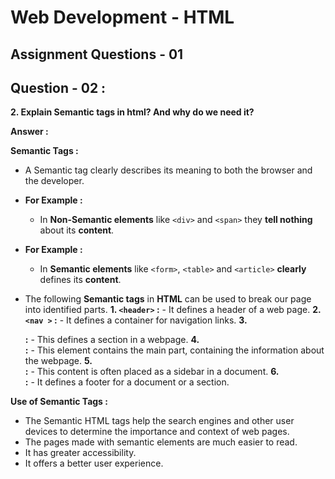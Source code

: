 # **Web Development - HTML**
## **Assignment Questions - 01**
## **Question - 02 :**

**2. Explain Semantic tags in html? And why do we need it?**

**Answer :**

**Semantic Tags :**

- A Semantic tag clearly describes its meaning to both the browser and the developer. 

- **For Example :**
    - In **Non-Semantic elements** like `<div>` and `<span>` they **tell nothing** about its **content**.

- **For Example :**
    - In **Semantic elements** like `<form>`, `<table>` and `<article>` **clearly** defines its **content**.

- The following **Semantic tags** in **HTML** can be used to break our page into identified parts.
    **1. `<header>` :**
        - It defines a header of a web page.
    **2. `<nav >` :**
        - It defines a container for navigation links.
    **3. <section> :**
        - This defines a section in a webpage.
    **4. <article> :**
        - This element contains the main part, containing the information about the webpage.
    **5. <aside> :**
        - This content is often placed as a sidebar in a document.
    **6. <footer> :**
        - It defines a footer for a document or a section. 

**Use of Semantic Tags :**
- The Semantic HTML tags help the search engines and other user devices to determine the importance and context of web pages.
- The pages made with semantic elements are much easier to read.
- It has greater accessibility.
- It offers a better user experience.